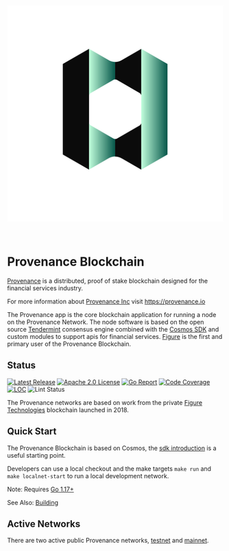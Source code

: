 <div align="center">
<img src="./docs/logo.svg" alt="Provenance"/>
</div>
<br/><br/>

# Provenance Blockchain

[Provenance] is a distributed, proof of stake blockchain designed for the financial services industry.

For more information about [Provenance Inc](https://provenance.io) visit https://provenance.io


The Provenance app is the core blockchain application for running a node on the Provenance Network.  The node
software is based on the open source [Tendermint](https://tendermint.com) consensus engine combined with the 
[Cosmos SDK](https://cosmos.network) and custom modules to support apis for financial services. [Figure](https://figure.com)
is the first and primary user of the Provenance Blockchain.

## Status

[![Latest Release][release-badge]][release-latest]
[![Apache 2.0 License][license-badge]][license-url]
[![Go Report][goreport-badge]][goreport-url]
[![Code Coverage][cover-badge]][cover-report]
[![LOC][loc-badge]][loc-report]
![Lint Status][lint-badge]


[license-badge]: https://img.shields.io/github/license/provenance-io/provenance.svg
[license-url]: https://github.com/provenance-io/provenance/blob/main/LICENSE
[release-badge]: https://img.shields.io/github/tag/provenance-io/provenance.svg
[release-latest]: https://github.com/provenance-io/provenance/releases/latest
[goreport-badge]: https://goreportcard.com/badge/github.com/provenance-io/provenance
[goreport-url]: https://goreportcard.com/report/github.com/provenance-io/provenance
[cover-badge]: https://codecov.io/gh/provenance-io/provenance/branch/main/graph/badge.svg
[cover-report]: https://codecov.io/gh/provenance-io/provenance
[loc-badge]: https://tokei.rs/b1/github/provenance-io/provenance
[loc-report]: https://github.com/provenance-io/provenance
[lint-badge]: https://github.com/provenance-io/provenance/workflows/Lint/badge.svg
[provenance]: https://provenance.io/#overview

The Provenance networks are based on work from the private [Figure Technologies](https://figure.com) blockchain launched in 2018.

## Quick Start

The Provenance Blockchain is based on Cosmos, the [sdk introduction](https://github.com/cosmos/cosmos-sdk/blob/master/docs/intro/overview.md)
is a useful starting point.

Developers can use a local checkout and the make targets `make run` and `make localnet-start` to run a local development network.

Note: Requires [Go 1.17+](https://golang.org/dl/)

See Also: [Building](docs/Building.md)

## Active Networks

There are two active public Provenance networks, [testnet](https://github.com/provenance-io/testnet) and [mainnet](https://github.com/provenance-io/mainnet).
